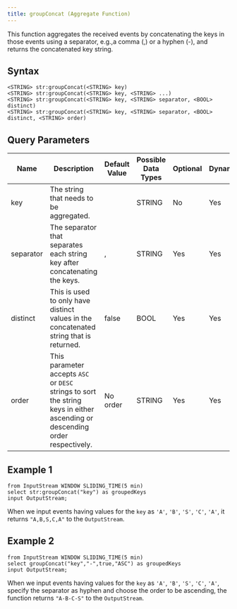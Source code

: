 ```yaml
---
title: groupConcat (Aggregate Function)
---
```


This function aggregates the received events by concatenating the keys
in those events using a separator, e.g.,a comma (,) or a hyphen (-), and
returns the concatenated key string.

## Syntax

    <STRING> str:groupConcat(<STRING> key)
    <STRING> str:groupConcat(<STRING> key, <STRING> ...)
    <STRING> str:groupConcat(<STRING> key, <STRING> separator, <BOOL> distinct)
    <STRING> str:groupConcat(<STRING> key, <STRING> separator, <BOOL> distinct, <STRING> order)

## Query Parameters

| Name      | Description             | Default Value | Possible Data Types | Optional | Dynamic |
|-----------|----------------------------|---------------|---------------------|----------|---------|
| key       | The string that needs to be aggregated.      |               | STRING              | No       | Yes     |
| separator | The separator that separates each string key after concatenating the keys.             | ,             | STRING              | Yes      | Yes     |
| distinct  | This is used to only have distinct values in the concatenated string that is returned.                      | false         | BOOL                | Yes      | Yes     |
| order     | This parameter accepts `ASC` or `DESC` strings to sort the string keys in either ascending or descending order respectively. | No order      | STRING              | Yes      | Yes     |

## Example 1

    from InputStream WINDOW SLIDING_TIME(5 min)
    select str:groupConcat("key") as groupedKeys
    input OutputStream;

When we input events having values for the `key` as `'A'`, `'B'`, `'S'`, `'C'`, `'A'`, it returns `"A,B,S,C,A"` to the `OutputStream`.

## Example 2

    from InputStream WINDOW SLIDING_TIME(5 min)
    select groupConcat("key","-",true,"ASC") as groupedKeys
    input OutputStream;

When we input events having values for the `key` as `'A'`, `'B'`, `'S'`,
`'C'`, `'A'`, specify the separator as hyphen and choose the order to be
ascending, the function returns `"A-B-C-S"` to the `OutputStream`.

